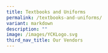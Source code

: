 ```yaml
---
title: Textbooks and Uniforms
permalink: /textbooks-and-uniforms/
variant: markdown
description: ""
image: /images/YCKLogo.svg
third_nav_title: Our Vendors
---
```

